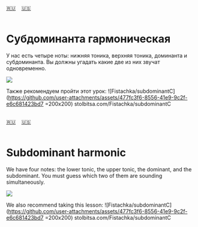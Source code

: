 <span id="ru"><a href='#ru'>🇷🇺</a> &nbsp;&nbsp;&nbsp;<a href='#en'>🇺🇸</a> &nbsp;&nbsp;&nbsp;</span><br><br>

# Субдоминанта гармоническая

У нас есть четыре ноты: нижняя тоника, верхняя тоника, доминанта и субдоминанта.
Вы должны угадать какие две из них звучат одновременно.

![](https://github.com/stolbitsa/stolbitsa/assets/149964365/5567b272-ca11-45b2-8a37-253d592d4120)


Также рекомендуем пройти этот урок: 
![Fistachka/subdominantC](https://github.com/user-attachments/assets/477fc3f6-8556-41e9-9c2f-e6c681423bd7 =200x200)
stolbitsa.com/Fistachka/subdominantC<br><br>

<span id="en"><a href='#ru'>🇷🇺</a> &nbsp;&nbsp;&nbsp;<a href='#en'>🇺🇸</a> &nbsp;&nbsp;&nbsp;</span><br><br>

# Subdominant harmonic

We have four notes: the lower tonic, the upper tonic, the dominant, and the subdominant. 
You must guess which two of them are sounding simultaneously.

![](https://github.com/stolbitsa/stolbitsa/assets/149964365/5567b272-ca11-45b2-8a37-253d592d4120)

We also recommend taking this lesson: 
![Fistachka/subdominantC](https://github.com/user-attachments/assets/477fc3f6-8556-41e9-9c2f-e6c681423bd7 =200x200)
stolbitsa.com/Fistachka/subdominantC
<br><br>

